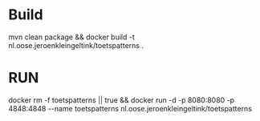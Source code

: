 # Build
mvn clean package && docker build -t nl.oose.jeroenkleingeltink/toetspatterns .

# RUN

docker rm -f toetspatterns || true && docker run -d -p 8080:8080 -p 4848:4848 --name toetspatterns nl.oose.jeroenkleingeltink/toetspatterns 